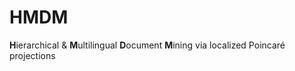 # HMDM
**H**ierarchical & **M**ultilingual **D**ocument **M**ining via localized Poincaré projections
